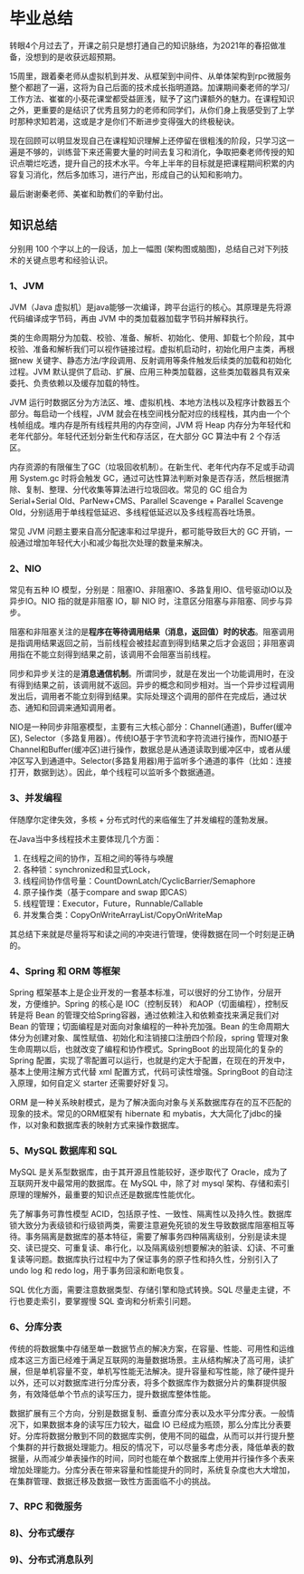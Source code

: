 # 毕业总结

转眼4个月过去了，开课之前只是想打通自己的知识脉络，为2021年的春招做准备，没想到的是收获远超预期。

15周里，跟着秦老师从虚拟机到并发、从框架到中间件、从单体架构到rpc微服务整个都趟了一遍，这将为自己后面的技术成长指明道路。加课期间秦老师的学习/工作方法、崔崔的小葵花课堂都受益匪浅，赋予了这门课额外的魅力。在课程知识之外，更重要的是结识了优秀且努力的老师和同学们，从你们身上我感受到了上学时那种求知若渴，这或是才是你们不断进步变得强大的终极秘诀。

现在回顾可以明显发现自己在课程知识理解上还停留在很粗浅的阶段，只学习这一遍是不够的，训练营下来还需要大量的时间去复习和消化，争取把秦老师传授的知识点嚼烂吃透，提升自己的技术水平。今年上半年的目标就是把课程期间积累的内容复习消化，然后多加练习，进行产出，形成自己的认知和影响力。

最后谢谢秦老师、美崔和助教们的辛勤付出。



## 知识总结

分别用 100 个字以上的一段话，加上一幅图 (架构图或脑图)，总结自己对下列技术的关键点思考和经验认识。

### 1、JVM

JVM（Java 虚拟机）是java能够一次编译，跨平台运行的核心。其原理是先将源代码编译成字节码，再由 JVM 中的类加载器加载字节码并解释执行。

类的生命周期分为加载、校验、准备、解析、初始化、使用、卸载七个阶段，其中校验、准备和解析我们可以视作链接过程。虚拟机启动时，初始化用户主类，再根据new 关键字、静态方法/字段调用、反射调用等条件触发后续类的加载和初始化过程。JVM 默认提供了启动、扩展、应用三种类加载器，这些类加载器具有双亲委托、负责依赖以及缓存加载的特性。

JVM 运行时数据区分为方法区、堆、虚拟机栈、本地方法栈以及程序计数器五个部分。每启动一个线程，JVM 就会在栈空间栈分配对应的线程栈，其内由一个个栈帧组成。堆内存是所有线程共用的内存空间，JVM 将 Heap 内存分为年轻代和老年代部分。年轻代还划分新生代和存活区，在大部分 GC 算法中有 2 个存活区。

内存资源的有限催生了GC（垃圾回收机制）。在新生代、老年代内存不足或手动调用 System.gc 时将会触发 GC，通过可达性算法判断对象是否存活，然后根据清除、复制、整理、分代收集等算法进行垃圾回收。常见的 GC 组合为 Serial+Serial Old、ParNew+CMS、Parallel Scavenge + Parallel Scavenge Old，分别适用于单线程低延迟、多线程低延迟以及多线程高吞吐场景。

常见 JVM 问题主要来自高分配速率和过早提升，都可能导致巨大的 GC 开销，一般通过增加年轻代大小和减少每批次处理的数量来解决。



### 2、NIO

常见有五种 IO 模型，分别是：阻塞IO、非阻塞IO、多路复用IO、信号驱动IO以及异步IO。NIO 指的就是非阻塞 IO，聊 NIO 时，注意区分阻塞与非阻塞、同步与异步。

阻塞和非阻塞关注的是**程序在等待调用结果（消息，返回值）时的状态**。阻塞调用是指调用结果返回之前，当前线程会被挂起直到得到结果之后才会返回；非阻塞调用指在不能立刻得到结果之前，该调用不会阻塞当前线程。

同步和异步关注的是**消息通信机制**。所谓同步，就是在发出一个功能调用时，在没有得到结果之前，该调用就不返回。异步的概念和同步相对。当一个异步过程调用发出后，调用者不能立刻得到结果。实际处理这个调用的部件在完成后，通过状态、通知和回调来通知调用者。

NIO是一种同步非阻塞模型，主要有三大核心部分：Channel(通道)，Buffer(缓冲区), Selector（多路复用器）。传统IO基于字节流和字符流进行操作，而NIO基于Channel和Buffer(缓冲区)进行操作，数据总是从通道读取到缓冲区中，或者从缓冲区写入到通道中。Selector(多路复用器)用于监听多个通道的事件（比如：连接打开，数据到达）。因此，单个线程可以监听多个数据通道。



### 3、并发编程

伴随摩尔定律失效，多核 + 分布式时代的来临催生了并发编程的蓬勃发展。

在Java当中多线程技术主要体现几个方面：

1. 在线程之间的协作，互相之间的等待与唤醒
2. 各种锁：synchronized和显式Lock，
3. 线程间协作信号量：CountDownLatch/CyclicBarrier/Semaphore
4. 原子操作类（基于compare and swap 即CAS）
5. 线程管理：Executor，Future，Runnable/Callable
6. 并发集合类：CopyOnWriteArrayList/CopyOnWriteMap

其总结下来就是尽量将写和读之间的冲突进行管理，使得数据在同一个时刻是正确的。



### 4、Spring 和 ORM 等框架

Spring 框架基本上是企业开发的一套基本标准，可以很好的分工协作，分层开发，方便维护。Spring 的核心是 IOC（控制反转） 和AOP（切面编程），控制反转是将 Bean 的管理交给Spring容器，通过依赖注入和依赖查找来满足我们对 Bean 的管理；切面编程是对面向对象编程的一种补充加强。Bean 的生命周期大体分为创建对象、属性赋值、初始化和注销接口注册四个阶段，spring 管理对象生命周期以后，也就改变了编程和协作模式。SpringBoot 的出现简化的复杂的 Spring 配置，实现了零配置可以运行，也就是约定大于配置，在现在的开发中，基本上使用注解方式代替 xml 配置方式，代码可读性增强。SpringBoot 的自动注入原理，如何自定义 starter 还需要好好复习。

ORM 是一种关系映射模式，是为了解决面向对象与关系数据库存在的互不匹配的现象的技术。常见的ORM框架有 hibernate 和 mybatis，大大简化了jdbc的操作，以对象和数据库表的映射方式来操作数据库。



### 5、MySQL 数据库和 SQL

MySQL 是关系型数据库，由于其开源且性能较好，逐步取代了 Oracle，成为了互联网开发中最常用的数据库。在 MySQL 中，除了对 mysql 架构、存储和索引原理的理解外，最重要的知识点还是数据库性能优化。

先了解事务可靠性模型 ACID，包括原子性、一致性、隔离性以及持久性。数据库锁大致分为表级锁和行级锁两类，需要注意避免死锁的发生导致数据库阻塞相互等待。事务隔离是数据库的基本特征，需要了解事务四种隔离级别，分别是读未提交、读已提交、可重复读、串行化，以及隔离级别想要解决的脏读、幻读、不可重复读等问题。数据库执行过程中为了保证事务的原子性和持久性，分别引入了 undo log 和 redo log，用于事务回滚和断电恢复。

SQL 优化方面，需要注意数据类型、存储引擎和隐式转换。SQL 尽量走主键，不行也要走索引，要掌握慢 SQL 查询和分析索引问题。



### 6、分库分表

传统的将数据集中存储至单一数据节点的解决方案，在容量、性能、可用性和运维成本这三方面已经难于满足互联网的海量数据场景。主从结构解决了高可用，读扩展，但是单机容量不变，单机写性能无法解决。提升容量和写性能，除了硬件提升以外，还可以对数据库进行分库分表，将多个数据库作为数据分片的集群提供服务，有效降低单个节点的读写压力，提升数据库整体性能。

数据扩展有三个方向，分别是数据复制、垂直分库分表以及水平分库分表。一般情况下，如果数据本身的读写压力较大，磁盘 IO 已经成为瓶颈，那么分库比分表要好。分库将数据分散到不同的数据库实例，使用不同的磁盘，从而可以并行提升整个集群的并行数据处理能力。相反的情况下，可以尽量多考虑分表，降低单表的数据量，从而减少单表操作的时间，同时也能在单个数据库上使用并行操作多个表来增加处理能力。分库分表在带来容量和性能提升的同时，系统复杂度也大大增加，在集群管理、数据迁移及数据一致性方面面临不小的挑战。



### 7、RPC 和微服务

### 8)、分布式缓存

### 9)、分布式消息队列
